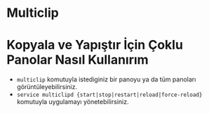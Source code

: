 Multiclip
=====
Kopyala ve Yapıştır İçin Çoklu Panolar
Nasıl Kullanırım
=====
- `multiclip` komutuyla istediginiz bir panoyu ya da tüm panoları görüntüleyebilirsiniz.
- `service multiclipd {start|stop|restart|reload|force-reload}` komutuyla uygulamayı yönetebilirsiniz.
